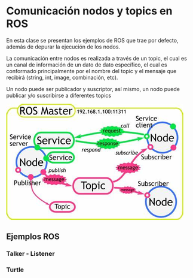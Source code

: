 <h1>Comunicación nodos y topics en ROS</h1>

En esta clase se presentan los ejemplos de ROS que trae por defecto, además de depurar la ejecución de los nodos.

La comunicación entre nodos es realizada a través de un topic, el cual es un canal de información de un dato de dato específico, el cual es conformado principalmente por el nombre del topic y el mensaje que recibirá (string, int, image, combinación, etc).

Un nodo puede ser publicador y suscriptor, así mismo, un nodo puede publicar y/o suscribirse a diferentes topics

![Comunicación nodos y topics](image.png)

<h2>Ejemplos ROS</h2>

<h3>Talker - Listener</h3>




<h3>Turtle</h3>

